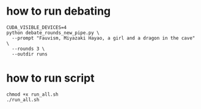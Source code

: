# how to run debating
```
CUDA_VISIBLE_DEVICES=4
python debate_rounds_new_pipe.py \
  --prompt "Fauvism, Miyazaki Hayao, a girl and a dragon in the cave" \
  --rounds 3 \
  --outdir runs
```

# how to run script
```
chmod +x run_all.sh
./run_all.sh

```